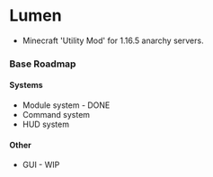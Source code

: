 # Lumen
- Minecraft 'Utility Mod' for 1.16.5 anarchy servers.

### Base Roadmap
#### Systems
- Module system - DONE
- Command system
- HUD system

#### Other
- GUI - WIP
